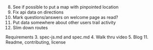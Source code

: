   8.  See if possible to put a map with pinpointed location
  10. Fix api data on directions
  13. Mark questions/answers on welcome page as read?
  16. Put data somewhere about other users trail activity
  21.  Slim down routes


Requirements
3. spec-js.md and spec.md
4. Walk thru video
5. Blog
11. Readme, contributing, license
